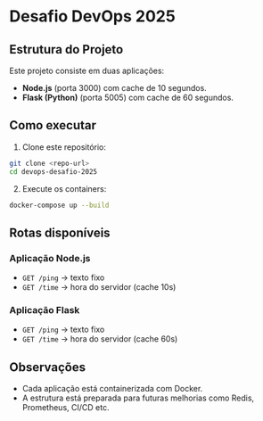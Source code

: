 
# Desafio DevOps 2025

## Estrutura do Projeto

Este projeto consiste em duas aplicações:
- **Node.js** (porta 3000) com cache de 10 segundos.
- **Flask (Python)** (porta 5005) com cache de 60 segundos.

## Como executar

1. Clone este repositório:
```bash
git clone <repo-url>
cd devops-desafio-2025
```

2. Execute os containers:
```bash
docker-compose up --build
```

## Rotas disponíveis

### Aplicação Node.js
- `GET /ping` → texto fixo
- `GET /time` → hora do servidor (cache 10s)

### Aplicação Flask
- `GET /ping` → texto fixo
- `GET /time` → hora do servidor (cache 60s)

## Observações
- Cada aplicação está containerizada com Docker.
- A estrutura está preparada para futuras melhorias como Redis, Prometheus, CI/CD etc.
